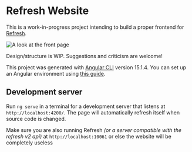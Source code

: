 # Refresh Website

This is a work-in-progress project intending to build a proper frontend for [Refresh](https://github.com/LittleBigRefresh/Refresh).

![A look at the front page](https://github.com/LittleBigRefresh/refresh-web/assets/40577357/90f06b4a-3956-4114-a341-362bc6513061)

Design/structure is WIP. Suggestions and criticism are welcome!

This project was generated with [Angular CLI](https://github.com/angular/angular-cli) version 15.1.4.
You can set up an Angular environment using [this guide](https://angular.io/guide/setup-local).

## Development server

Run `ng serve` in a terminal for a development server that listens at `http://localhost:4200/`.
The page will automatically refresh itself when source code is changed.

Make sure you are also running Refresh *(or a server compatible with the refresh v2 api)* at `http://localhost:10061` or else the website will be completely useless
